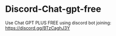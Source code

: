 # Discord-Chat-gpt-free
Use Chat GPT PLUS FREE using discord bot joining: https://discord.gg/BTzCaghJ3Y







                                        